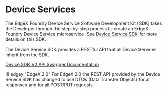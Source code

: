 # Device Services

The EdgeX Foundry Device Service Software Development Kit (SDK) takes the Developer through the step-by-step process to create an EdgeX Foundry Device Service microservice. See [Device Service SDK](../../microservices/device/sdk/Ch-DeviceSDK.md) for more details on this SDK.

The Device Service SDK provides a RESTful API that all Device Services inherit from the SDK.

[Device SDK V2 API Swagger Documentation](https://app.swaggerhub.com/apis-docs/EdgeXFoundry1/device-sdk/2.3.0)

!!! edgey "EdgeX 2.0"
    For EdgeX 2.0 the REST API provided by the Device Service SDK has changed to use DTOs (Data Transfer Objects) for all responses and for all POST/PUT requests. 


